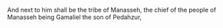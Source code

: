 And next to him shall be the tribe of Manasseh, the chief of the people of Manasseh being Gamaliel the son of Pedahzur,

